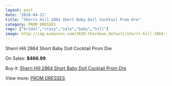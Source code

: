 ```yaml
---
layout: post
date: '2018-04-22'
title: "Sherri Hill 2864 Short Baby Doll Cocktail Prom Dre"
category: PROM DRESSES
tags: ["bridal","crazy","sale","baby","hill"]
image: http://img.eudances.com/3639-thickbox_default/sherri-hill-2864-short-baby-doll-cocktail-prom-dre.jpg
---
```

Sherri Hill 2864 Short Baby Doll Cocktail Prom Dre

On Sales: **$466.99**
<a href="https://www.eudances.com/en/prom-dresses/1219-sherri-hill-2864-short-baby-doll-cocktail-prom-dre.html"><amp-img layout="responsive" width="600" height="600" src="//img.eudances.com/3639-thickbox_default/sherri-hill-2864-short-baby-doll-cocktail-prom-dre.jpg" alt="Sherri Hill 2864 Short Baby Doll Cocktail Prom Dre 0" /></a>
<a href="https://www.eudances.com/en/prom-dresses/1219-sherri-hill-2864-short-baby-doll-cocktail-prom-dre.html"><amp-img layout="responsive" width="600" height="600" src="//img.eudances.com/3643-thickbox_default/sherri-hill-2864-short-baby-doll-cocktail-prom-dre.jpg" alt="Sherri Hill 2864 Short Baby Doll Cocktail Prom Dre 1" /></a>
<a href="https://www.eudances.com/en/prom-dresses/1219-sherri-hill-2864-short-baby-doll-cocktail-prom-dre.html"><amp-img layout="responsive" width="600" height="600" src="//img.eudances.com/3642-thickbox_default/sherri-hill-2864-short-baby-doll-cocktail-prom-dre.jpg" alt="Sherri Hill 2864 Short Baby Doll Cocktail Prom Dre 2" /></a>
<a href="https://www.eudances.com/en/prom-dresses/1219-sherri-hill-2864-short-baby-doll-cocktail-prom-dre.html"><amp-img layout="responsive" width="600" height="600" src="//img.eudances.com/3641-thickbox_default/sherri-hill-2864-short-baby-doll-cocktail-prom-dre.jpg" alt="Sherri Hill 2864 Short Baby Doll Cocktail Prom Dre 3" /></a>
<a href="https://www.eudances.com/en/prom-dresses/1219-sherri-hill-2864-short-baby-doll-cocktail-prom-dre.html"><amp-img layout="responsive" width="600" height="600" src="//img.eudances.com/3640-thickbox_default/sherri-hill-2864-short-baby-doll-cocktail-prom-dre.jpg" alt="Sherri Hill 2864 Short Baby Doll Cocktail Prom Dre 4" /></a>

Buy it: [Sherri Hill 2864 Short Baby Doll Cocktail Prom Dre](https://www.eudances.com/en/prom-dresses/1219-sherri-hill-2864-short-baby-doll-cocktail-prom-dre.html "Sherri Hill 2864 Short Baby Doll Cocktail Prom Dre")

View more: [PROM DRESSES](https://www.eudances.com/en/13-prom-dresses "PROM DRESSES")